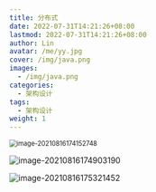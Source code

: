 ```yaml
---
title: 分布式
date: 2022-07-31T14:21:26+08:00
lastmod: 2022-07-31T14:21:26+08:00
author: Lin
avatar: /me/yy.jpg
cover: /img/java.png
images:
  - /img/java.png
categories:
  - 架构设计
tags:
  - 架构设计
weight: 1
---
```


<img src="https://gitee.com/aaronlynn/picture/raw/master/img/image-20210816174152748.png" alt="image-20210816174152748" style="zoom: 80%;" />

![image-20210816174903190](https://gitee.com/aaronlynn/picture/raw/master/img/image-20210816174903190.png)

![image-20210816175321452](https://gitee.com/aaronlynn/picture/raw/master/img/image-20210816175321452.png)


